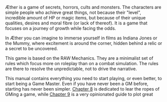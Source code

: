 Æther is a game of secrets, horrors, cults and monsters. The characters are simple people who achieve great things, not because their "level", incredible amount of HP or magic items, but because of their unique qualities, desires and moral fibre (or lack of thereof). It is a game that focuses on a journey of growth while facing the odds.

In Æther you can imagine to immerse yourself in films as Indiana Jones or the Mummy, where excitement is around the corner, hidden behind a relic or a secret to be uncovered.

This game is based on the RAW Mechanics. They are a minimalist set of rules which focus more on roleplay than on a combat simulation. The rules are there to resolve the unpredictable, not to drive the narrative.

This manual contains everything you need to start playing, or even better, to start being a Game Master. Even if you have never been a GM before, starting has never been simpler. [Chapter 8](Chapter/08/StorytellingNarration.md) is dedicated to lear the ropes of GMing a game, while [Chapter 9](Chapter/09/PlottingImmortality.md) is a very opinionated guide to plot great 